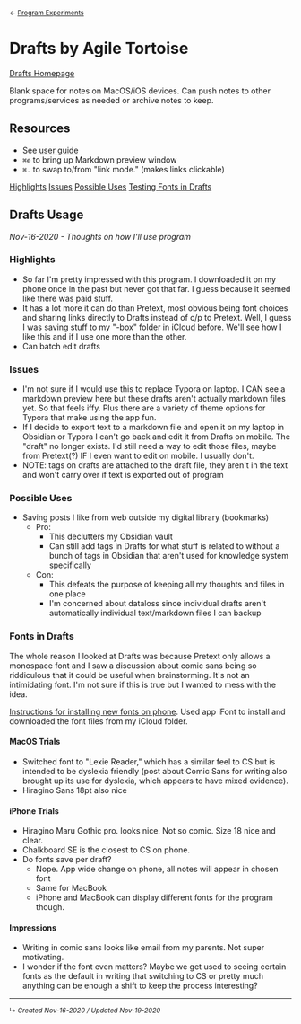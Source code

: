 <small>← [Program Experiments](program-software-experiments.md)</small>
# Drafts by Agile Tortoise
[Drafts Homepage](https://getdrafts.com/)

Blank space for notes on MacOS/iOS devices. Can push notes to other programs/services as needed or archive notes to keep.


## Resources
- See [user guide](https://docs.getdrafts.com/)
- `⌘e` to bring up Markdown preview window
- `⌘.` to swap to/from "link mode." (makes links clickable)


[Highlights](#Highlights)
[Issues](#Issues)
[Possible Uses](#Possible%20Uses)
[Testing Fonts in Drafts](#Fonts%20in%20Drafts)


## Drafts Usage
*Nov-16-2020 - Thoughts on how I'll use program*

### Highlights
- So far I'm pretty impressed with this program. I downloaded it on my phone once in the past but never got that far. I guess because it seemed like there was paid stuff.
- It has a lot more it can do than Pretext, most obvious being font choices and sharing links directly to Drafts instead of c/p to Pretext. Well, I guess I was saving stuff to my "-box" folder in iCloud before. We'll see how I like this and if I use one more than the other.
- Can batch edit drafts


### Issues
- I'm not sure if I would use this to replace Typora on laptop. I CAN see a markdown preview here but these drafts aren't actually markdown files yet. So that feels iffy. Plus there are a variety of theme options for Typora that make using the app fun.
- If I decide to export text to a markdown file and open it on my laptop in Obsidian or Typora I can't go back and edit it from Drafts on mobile. The "draft" no longer exists. I'd still need a way to edit those files, maybe from Pretext(?) IF I even want to edit on mobile. I usually don't.
- NOTE: tags on drafts are attached to the draft file, they aren't in the text and won't carry over if text is exported out of program


### Possible Uses
- Saving posts I like from web outside my digital library (bookmarks)
	- Pro:
	  - This declutters my Obsidian vault
	  - Can still add tags in Drafts for what stuff is related to without a bunch of tags in Obsidian that aren't used for knowledge system specifically
	- Con:
		- This defeats the purpose of keeping all my thoughts and files in one place
		- I'm concerned about dataloss since individual drafts aren't automatically individual text/markdown files I can backup


### Fonts in Drafts
The whole reason I looked at Drafts was because Pretext only allows a monospace font and I saw a discussion about comic sans being so riddiculous that it could be useful when brainstorming. It's not an intimidating font. I'm not sure if this is true but I wanted to mess with the idea.

[Instructions for installing new fonts on phone](https://www.howtogeek.com/350438/how-to-install-fonts-on-an-ipad-or-iphone/). Used app iFont to install and downloaded the font files from my iCloud folder. 

#### MacOS Trials
- Switched font to "Lexie Reader," which has a similar feel to CS but is intended to be dyslexia friendly (post about Comic Sans for writing also brought up its use for dyslexia, which appears to have mixed evidence).
- Hiragino Sans 18pt also nice

#### iPhone Trials
- Hiragino Maru Gothic pro. looks nice. Not so comic. Size 18 nice and clear.
- Chalkboard SE is the closest to CS on phone. 
- Do fonts save per draft? 
	- Nope. App wide change on phone, all notes will appear in chosen font
	- Same for MacBook
	- iPhone and MacBook can display different fonts for the program though.

#### Impressions
- Writing in comic sans looks like email from my parents. Not super motivating.
- I wonder if the font even matters? Maybe we get used to seeing certain fonts as the default in writing that switching to CS or pretty much anything can be enough a shift to keep the process interesting?

------------------------
<small>↳ <i>Created Nov-16-2020 / Updated Nov-19-2020 </i></small>